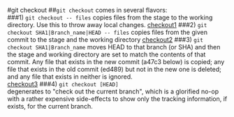 #git checkout
##```git checkout``` comes in several flavors:  
###1) ```git checkout -- files```
copies files from the stage to the working directory. Use this to throw away local changes.
[checkout1](./checkout1.png "checkout1")
###2) ```git checkout SHA1|Branch_name|HEAD -- files```
copies files from the given commit to the stage and the working directory
[checkout2](./checkout2.png "checkout2")
###3) ```git checkout SHA1|Branch_name``` 
moves HEAD to that branch (or SHA) and then the stage and working directory are set to match the contents of that commit. 
Any file that exists in the new commit (a47c3 below) is copied; any file that exists in the old commit (ed489) but not in 
the new one is deleted; and any file that exists in neither is ignored.  
[checkout3](./checkout3.png "checkout3")
###4) ```git checkout [HEAD]```  
degenerates to "check out the current branch", which is a glorified no-op with a rather expensive side-effects to show only the
tracking information, if exists, for the current branch.

